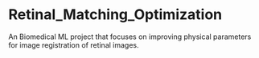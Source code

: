 # Retinal_Matching_Optimization
An Biomedical ML project that focuses on improving physical parameters for image registration of retinal images.

